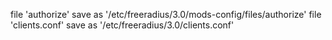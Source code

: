 file 'authorize' save as '/etc/freeradius/3.0/mods-config/files/authorize'
file 'clients.conf' save as '/etc/freeradius/3.0/clients.conf'
